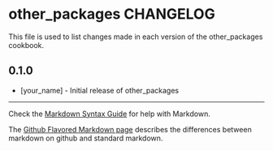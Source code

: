 other_packages CHANGELOG
========================

This file is used to list changes made in each version of the other_packages cookbook.

0.1.0
-----
- [your_name] - Initial release of other_packages

- - -
Check the [Markdown Syntax Guide](http://daringfireball.net/projects/markdown/syntax) for help with Markdown.

The [Github Flavored Markdown page](http://github.github.com/github-flavored-markdown/) describes the differences between markdown on github and standard markdown.
